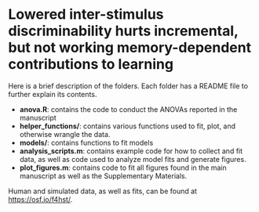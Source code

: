 # Lowered inter-stimulus discriminability hurts incremental, but not working memory-dependent contributions to learning


Here is a brief description of the folders. Each folder has a README file to further explain its contents. 

- **anova.R**: contains the code to conduct the ANOVAs reported in the manuscript
- **helper_functions/**: contains various functions used to fit, plot, and otherwise wrangle the data.
- **models/**: contains functions to fit models
- **analysis_scripts.m**: contains example code for how to collect and fit data, as well as code used to analyze model fits and generate figures. 
- **plot_figures.m**: contains code to fit all figures found in the main manuscript as well as the Supplementary Materials. 

Human and simulated data, as well as fits, can be found at https://osf.io/f4hst/.
